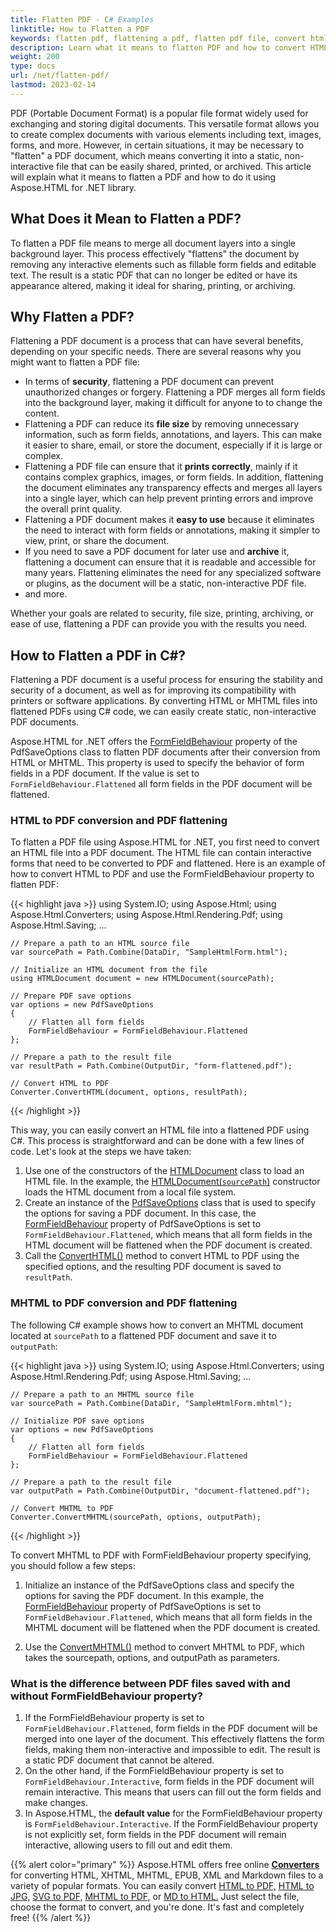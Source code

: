 ```yaml
---
title: Flatten PDF - C# Examples
linktitle: How to Flatten a PDF
keywords: flatten pdf, flattening a pdf, flatten pdf file, convert html to pdf, pdf document
description: Learn what it means to flatten PDF and how to convert HTML to PDF and flatten a PDF file using FormFieldBehaviour property.
weight: 200
type: docs
url: /net/flatten-pdf/
lastmod: 2023-02-14
---
```


PDF (Portable Document Format) is a popular file format widely used for exchanging and storing digital documents. This versatile format allows you to create complex documents with various elements including text, images, forms, and more. However, in certain situations, it may be necessary to "flatten" a PDF document, which means converting it into a static, non-interactive file that can be easily shared, printed, or archived. This article will explain what it means to flatten a PDF and how to do it using Aspose.HTML for .NET library.

## **What Does it Mean to Flatten a PDF?**

To flatten a PDF file means to merge all document layers into a single background layer. This process effectively "flattens" the document by removing any interactive elements such as fillable form fields and editable text. The result is a static PDF that can no longer be edited or have its appearance altered, making it ideal for sharing, printing, or archiving.

## **Why Flatten a PDF?**

Flattening a PDF document is a process that can have several benefits, depending on your specific needs. There are several reasons why you might want to flatten a PDF file:
 - In terms of **security**, flattening a PDF document can prevent unauthorized changes or forgery. Flattening a PDF merges all form fields into the background layer, making it difficult for anyone to to change the content.
 - Flattening a PDF can reduce its **file size** by removing unnecessary information, such as form fields, annotations, and layers. This can make it easier to share, email, or store the document, especially if it is large or complex.
 - Flattening a PDF file can ensure that it **prints correctly**, mainly if it contains complex graphics, images, or form fields. In addition, flattening the document eliminates any transparency effects and merges all layers into a single layer, which can help prevent printing errors and improve the overall print quality.
 - Flattening a PDF document makes it **easy to use** because it eliminates the need to interact with form fields or annotations, making it simpler to view, print, or share the document.
 - If you need to save a PDF document for later use and **archive** it, flattening a document can ensure that it is readable and accessible for many years. Flattening eliminates the need for any specialized software or plugins, as the document will be a static, non-interactive PDF file.
 - and more.

 Whether your goals are related to security, file size, printing, archiving, or ease of use, flattening a PDF can provide you with the results you need.

## **How to Flatten a PDF in C#?**

Flattening a PDF document is a useful process for ensuring the stability and security of a document, as well as for improving its compatibility with printers or software applications. By converting HTML or MHTML files into flattened PDFs using C# code, we can easily create static, non-interactive PDF documents.

Aspose.HTML for .NET offers the [FormFieldBehaviour](https://reference.aspose.com/html/net/aspose.html.rendering.pdf/pdfrenderingoptions/formfieldbehaviour/) property of the PdfSaveOptions class to flatten PDF documents after their conversion from HTML or MHTML. This property is used to specify the behavior of form fields in a PDF document. If the value is set to `FormFieldBehaviour.Flattened` all form fields in the PDF document will be flattened.

### **HTML to PDF conversion and PDF flattening**

To flatten a PDF file using Aspose.HTML for .NET, you first need to convert an HTML file into a PDF document. The HTML file can contain interactive forms that need to be converted to PDF and flattened. Here is an example of how to convert HTML to PDF and use the FormFieldBehaviour property to flatten PDF:

{{< highlight java >}}
using System.IO;
using Aspose.Html;
using Aspose.Html.Converters;
using Aspose.Html.Rendering.Pdf;
using Aspose.Html.Saving;
...
     
    // Prepare a path to an HTML source file
    var sourcePath = Path.Combine(DataDir, "SampleHtmlForm.html");

    // Initialize an HTML document from the file
    using HTMLDocument document = new HTMLDocument(sourcePath);

    // Prepare PDF save options
    var options = new PdfSaveOptions
    {
        // Flatten all form fields
        FormFieldBehaviour = FormFieldBehaviour.Flattened
    };

    // Prepare a path to the result file
    var resultPath = Path.Combine(OutputDir, "form-flattened.pdf");

    // Convert HTML to PDF
    Converter.ConvertHTML(document, options, resultPath);
{{< /highlight >}}

This way, you can easily convert an HTML file into a flattened PDF using C#. This process is straightforward and can be done with a few lines of code. Let's look at the steps we have taken:

1. Use one of the constructors of the [HTMLDocument](https://reference.aspose.com/html/net/aspose.html/htmldocument/htmldocument/) class to load an HTML file. In the example, the [HTMLDocument(`sourcePath`)](https://reference.aspose.com/html/net/aspose.html/htmldocument/htmldocument/#constructor_10) constructor loads the HTML document from a local file system. 
2. Create an instance of the [PdfSaveOptions](https://reference.aspose.com/html/net/aspose.html.saving/pdfsaveoptions/) class that is used to specify the options for saving a PDF document. In this case, the [FormFieldBehaviour](https://reference.aspose.com/html/net/aspose.html.rendering.pdf/pdfrenderingoptions/formfieldbehaviour/) property of PdfSaveOptions is set to `FormFieldBehaviour.Flattened`, which means that all form fields in the HTML document will be flattened when the PDF document is created.
3. Call the [ConvertHTML()](https://reference.aspose.com/html/net/aspose.html.converters/converter/converthtml/#converthtml_7) method to convert HTML to PDF using the specified options, and the resulting PDF document is saved to `resultPath`.

### **MHTML to PDF conversion and PDF flattening**

The following C# example shows how to convert an MHTML document located at `sourcePath` to a flattened  PDF document and save it to `outputPath`:

{{< highlight java >}}
using System.IO;
using Aspose.Html.Converters;
using Aspose.Html.Rendering.Pdf;
using Aspose.Html.Saving;
...
     
    // Prepare a path to an MHTML source file
    var sourcePath = Path.Combine(DataDir, "SampleHtmlForm.mhtml");

    // Initialize PDF save options
    var options = new PdfSaveOptions
    {
        // Flatten all form fields
        FormFieldBehaviour = FormFieldBehaviour.Flattened
    };

    // Prepare a path to the result file
    var outputPath = Path.Combine(OutputDir, "document-flattened.pdf");

    // Convert MHTML to PDF
    Converter.ConvertMHTML(sourcePath, options, outputPath);
{{< /highlight >}}

To convert MHTML to PDF with FormFieldBehaviour property specifying, you should follow a few steps:

1. Initialize an instance of the PdfSaveOptions class and specify the options for saving the PDF document. In this example, the [FormFieldBehaviour](https://reference.aspose.com/html/net/aspose.html.rendering.pdf/pdfrenderingoptions/formfieldbehaviour/) property of PdfSaveOptions is set to `FormFieldBehaviour.Flattened`, which means that all form fields in the MHTML document will be flattened when the PDF document is created. 

2. Use the [ConvertMHTML()](https://reference.aspose.com/html/net/aspose.html.converters/converter/converthtml/#converthtml_7) method to convert MHTML to PDF, which takes the sourcepath, options, and outputPath as parameters.

### **What is the difference between PDF files saved with and without FormFieldBehaviour property?**

1. If the FormFieldBehaviour property is set to `FormFieldBehaviour.Flattened`, form fields in the PDF document will be merged into one layer of the document. This effectively flattens the form fields, making them non-interactive and impossible to edit. The result is a static PDF document that cannot be altered.
2. On the other hand, if the FormFieldBehaviour property is set to `FormFieldBehaviour.Interactive`, form fields in the PDF document will remain interactive. This means that users can fill out the form fields and make changes. 
3. In Aspose.HTML, the **default value** for the FormFieldBehaviour property is `FormFieldBehaviour.Interactive`. If the FormFieldBehaviour property is not explicitly set, form fields in the PDF document will remain interactive, allowing users to fill out and edit them.

{{% alert color="primary" %}} 
Aspose.HTML offers free online [**Converters**](https://products.aspose.app/html/conversion) for converting HTML, XHTML, MHTML, EPUB, XML and Markdown files to a variety of popular formats.  You can easily convert  [HTML to PDF,](https://products.aspose.app/html/conversion/html-to-pdf) [HTML to JPG,](https://products.aspose.app/html/conversion/html-to-jpg) [SVG to PDF,](https://products.aspose.app/svg/conversion/svg-to-pdf) [MHTML to PDF,](https://products.aspose.app/html/conversion/mhtml-to-pdf) or [MD to HTML.](https://products.aspose.app/html/conversion/md-to-html) Just select the file, choose the format to convert, and you're done. It's fast and completely free!
{{% /alert %}} 

